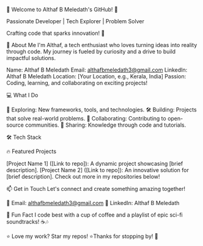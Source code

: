 🚀 Welcome to Althaf B Meledath's GitHub! 👋

  


Passionate Developer | Tech Explorer | Problem Solver

  Crafting code that sparks innovation! 🌟



  
    
  
  
    
  



🌟 About Me
I'm Althaf, a tech enthusiast who loves turning ideas into reality through code. My journey is fueled by curiosity and a drive to build impactful solutions.

Name: Althaf B Meledath
Email: althafbmeledath3@gmail.com
LinkedIn: Althaf B Meledath
Location: [Your Location, e.g., Kerala, India]
Passion: Coding, learning, and collaborating on exciting projects!


  



💻 What I Do

🌱 Exploring: New frameworks, tools, and technologies.
🛠️ Building: Projects that solve real-world problems.
🤝 Collaborating: Contributing to open-source communities.
📝 Sharing: Knowledge through code and tutorials.


  



🛠️ Tech Stack

  
  
  
  



🔥 Featured Projects

[Project Name 1] ([Link to repo]): A dynamic project showcasing [brief description].
[Project Name 2] ([Link to repo]): An innovative solution for [brief description].
Check out more in my repositories below!


  



📫 Get in Touch
Let's connect and create something amazing together!

📧 Email: althafbmeledath3@gmail.com
🔗 LinkedIn: Althaf B Meledath


  
    
  



🎉 Fun Fact
I code best with a cup of coffee and a playlist of epic sci-fi soundtracks! ☕🎶

  



⭐️ Love my work? Star my repos! ⭐️Thanks for stopping by! 🚀
